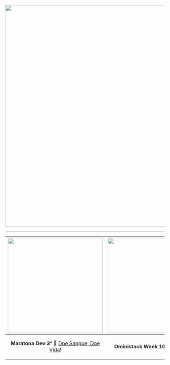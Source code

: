 <p align="center">
<img src="https://user-images.githubusercontent.com/46378210/74868705-69b40900-5335-11ea-98a6-7f1f3725423d.png" width="700"/>
</p>

<hr>

[<img  src="https://user-images.githubusercontent.com/46378210/74862690-5a2fc280-532b-11ea-919a-a6dd602643e1.png" width="300"/>](https://github.com/Diana-ops/rocketseatProjects/tree/master/maratonaDev3)| [<img src="https://user-images.githubusercontent.com/46378210/83583727-7f7fbf80-a51b-11ea-80b7-a84073971929.jpg" width="300"/>](https://github.com/Diana-ops/rocketseatProjects/tree/master/oministackWeek10)|
| ----- |----- |
| <p align="center">**Maratona Dev 3°** :bookmark: [Doe Sangue, Doe Vida!](https://github.com/Diana-ops/rocketseatProjects/tree/master/maratonaDev3) </p>| <p align="center">**Oministack Week 10°** :bookmark: [FindDevs](https://github.com/Diana-ops/rocketseatProjects/tree/master/oministackWeek10) </p> |


